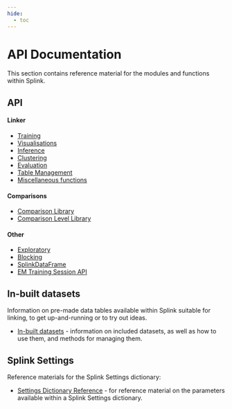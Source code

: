 ```yaml
---
hide:
  - toc
---
```


# API Documentation

This section contains reference material for the modules and functions within Splink.

## API

#### Linker
- [Training](./training.md)
- [Visualisations](./visualisations.md)
- [Inference](./inference.md)
- [Clustering](./clustering.md)
- [Evaluation](./evaluation.md)
- [Table Management](./table_management.md)
- [Miscellaneous functions](./misc.md)

#### Comparisons
- [Comparison Library](./comparison_library.md)
- [Comparison Level Library](./comparison_level_library.md)

#### Other
- [Exploratory](./exploratory.md)
- [Blocking](./blocking.md)
- [SplinkDataFrame](./splink_dataframe.md)
- [EM Training Session API](./em_training_session.md)


## In-built datasets
Information on pre-made data tables available within Splink suitable for linking, to get up-and-running or to try out ideas.

- [In-built datasets](./datasets.md) - information on included datasets, as well as how to use them, and methods for managing them.

## Splink Settings
Reference materials for the Splink Settings dictionary:

- [Settings Dictionary Reference](./settings_dict_guide.md) - for reference material on the parameters available within a Splink Settings dictionary.

